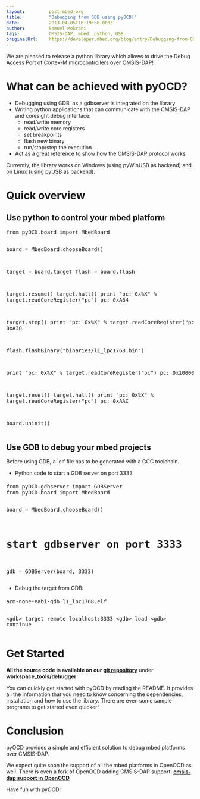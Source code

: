 ```yaml
---
layout:         post-mbed-org
title:          "Debugging from GDB using pyOCD!"
date:           2013-04-05T16:19:56.000Z
author:         Samuel Mokrani
tags:           CMSIS-DAP, mbed, python, USB
originalUrl:    https://developer.mbed.org/blog/entry/Debugging-from-GDB-using-pyOCD/
---
```


<p>
  We are pleased to release a python library which allows to drive
  the Debug Access Port of Cortex-M microcontrollers over
  CMSIS-DAP!
</p>
<h1>
  What can be achieved with pyOCD?
</h1>
<ul>
  <li>Debugging using GDB, as a gdbserver is integrated on the
  library
  </li>
  <li>Writing python applications that can communicate with the
  CMSIS-DAP and coresight debug interface:
    <ul>
      <li>read/write memory
      </li>
      <li>read/write core registers
      </li>
      <li>set breakpoints
      </li>
      <li>flash new binary
      </li>
      <li>run/stop/step the execution
      </li>
    </ul>
  </li>
  <li>Act as a great reference to show how the CMSIS-DAP protocol
  works
  </li>
</ul>
<p>
  Currently, the library works on Windows (using pyWinUSB as
  backend) and on Linux (using pyUSB as backend).
</p>
<h1>
  Quick overview
</h1>
<h2>
  Use python to control your mbed platform
</h2>
<div class="flashbox fcode">
  <h4 class="ftitle"></h4>
  <pre class="mbed-code" offset="0">
from pyOCD.board import MbedBoard

board = MbedBoard.chooseBoard()

target = board.target
flash = board.flash

target.resume()
target.halt()
print "pc: 0x%X" % target.readCoreRegister("pc")
    pc: 0xA64

target.step()
print "pc: 0x%X" % target.readCoreRegister("pc")
    pc: 0xA30

flash.flashBinary("binaries/l1_lpc1768.bin")

print "pc: 0x%X" % target.readCoreRegister("pc")
    pc: 0x10000000

target.reset()
target.halt()
print "pc: 0x%X" % target.readCoreRegister("pc")
    pc: 0xAAC

board.uninit()
</pre>
</div>
<h2>
  Use GDB to debug your mbed projects
</h2>
<p>
  Before using GDB, a .elf file has to be generated with a GCC
  toolchain.
</p>
<ul>
  <li>Python code to start a GDB server on port 3333
  </li>
</ul>
<div class="flashbox fcode">
  <h4 class="ftitle"></h4>
  <pre class="mbed-code" offset="0">
from pyOCD.gdbserver import GDBServer
from pyOCD.board import MbedBoard

board = MbedBoard.chooseBoard()

# start gdbserver on port 3333
gdb = GDBServer(board, 3333)
</pre>
</div>
<ul>
  <li>Debug the target from GDB:
  </li>
</ul>
<div class="flashbox fcode">
  <h4 class="ftitle"></h4>
  <pre class="mbed-code" offset="0">
arm-none-eabi-gdb l1_lpc1768.elf

&lt;gdb&gt; target remote localhost:3333
&lt;gdb&gt; load
&lt;gdb&gt; continue
</pre>
</div>
<h1>
  Get Started
</h1>
<p>
  <strong>All the source code is available on our <a href=
  "https://github.com/mbedmicro/mbed/tree/master/workspace_tools/debugger"
  rel="nofollow">git repository</a></strong> under
  <strong>workspace_tools/debugger</strong>
</p>
<p>
  You can quickly get started with pyOCD by reading the README. It
  provides all the information that you need to know concerning the
  dependencies, installation and how to use the library. There are
  even some sample programs to get started even quicker!
</p>
<h1>
  Conclusion
</h1>
<p>
  pyOCD provides a simple and efficient solution to debug mbed
  platforms over CMSIS-DAP.
</p>
<p>
  We expect quite soon the support of all the mbed platforms in
  OpenOCD as well. There is even a fork of OpenOCD adding CMSIS-DAP
  support: <strong><a href=
  "https://github.com/TheShed/OpenOCD-CMSIS-DAP/tree/cmsis-dap"
  rel="nofollow">cmsis-dap support in OpenOCD</a></strong>
</p>
<p>
  Have fun with pyOCD!
</p>

